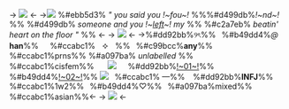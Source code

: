 -> ![](https://media.discordapp.net/attachments/1184787934356979772/1200151876839145585/blur_edges_17.png?ex=65c52389&is=65b2ae89&hm=b71eebe6730e79941ff6e710195b9b62730519c063086ff9a52761138a9961a8&=&format=webp&quality=lossless&width=750&height=87) <-
->![](https://64.media.tumblr.com/tumblr_lmt0f3VLgt1qfel73.gif) %#ebb5d3% *" you said you !~fou~!* %%%#d499db%*!~nd~!* %% %#d499db% *someone and you !~[left](https://open.spotify.com/track/22RbBpcpvW5sZwnSyXesUh?si=f92046ed76264a73)~! my* %% %#c2a7eb% *beatin' heart on the floor "* %% <-
-> ![](https://media.discordapp.net/attachments/1184787934356979772/1200150502877429911/Untitled36_20240126024812.png?ex=65c52241&is=65b2ad41&hm=037daae444441412ebc1f2b751f21be1d463186a936973684c5ca30028682d77&=&format=webp&quality=lossless&width=568&height=437) <-
->%#dd92bb%୨ৎ%%⠀%#b49dd4%*@* **han**%%⠀⠀%#ccabc1%ㅤ⯎ㅤ%%⠀%#c99bcc%**any**%% %#ccabc1%prns%%
%#a097ba% *unlabelled* %% %#ccabc1%cisfem%%⠀⠀ ![](https://cdn.discordapp.com/attachments/961487012299436062/1001981588415979682/Parasol.gif)⠀⠀%#dd92bb%[!~01~!](/remindings)%% %#b49dd4%[!~02~!](/disayangi)%%
![](https://files.catbox.moe/jg7upv.gif)⠀%#ccabc1% —%%⠀ %#dd92bb%**INFJ**%% %#ccabc1%1w2%%⠀%#b49dd4%♡%%⠀%#a097ba%mixed%% %#ccabc1%asian%%<-
-> ![](https://media.discordapp.net/attachments/1184787934356979772/1200151877157916782/blur_edges_18.png?ex=65c52389&is=65b2ae89&hm=b145cad947f3c5578c5d7f978b8c7ee9bb21bfd3499c2a425e7a21c15360ebf4&=&format=webp&quality=lossless&width=750&height=87) <-